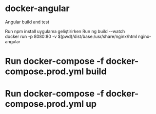# docker-angular
Angular build and test


 



Run npm install
uygulama geliştirirken
Run ng build --watch  
docker run -p 8080:80 -v $(pwd)/dist/base:/usr/share/nginx/html nginx-angular
 

# Run docker-compose -f docker-compose.prod.yml build
# Run docker-compose -f docker-compose.prod.yml up

